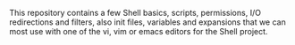 This repository contains a few Shell basics, scripts, permissions, I/O redirections and filters, also init files, variables and expansions that we can most use with one of the vi, vim or emacs editors for the Shell project.
